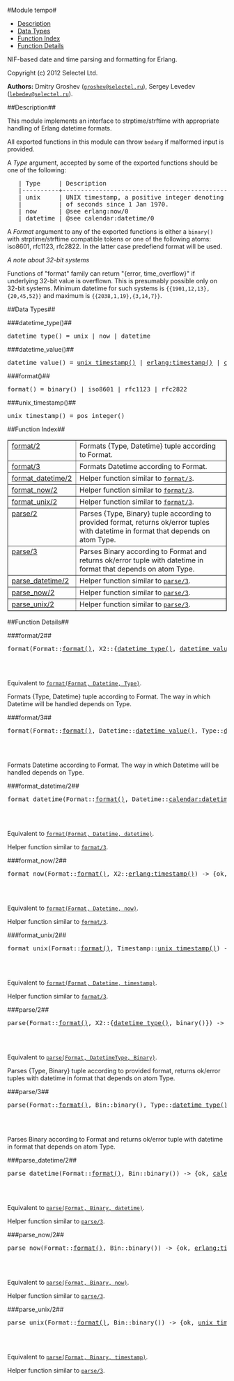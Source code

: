

#Module tempo#
* [Description](#description)
* [Data Types](#types)
* [Function Index](#index)
* [Function Details](#functions)


NIF-based date and time parsing and formatting for Erlang.

Copyright (c) 2012 Selectel Ltd.


__Authors:__ Dmitry Groshev ([`groshev@selectel.ru`](mailto:groshev@selectel.ru)), Sergey Levedev ([`lebedev@selectel.ru`](mailto:lebedev@selectel.ru)).<a name="description"></a>

##Description##



This module implements an interface to strptime/strftime with
appropriate handling of Erlang datetime formats.



All exported functions in this module can throw `badarg` if
malformed input is provided.



A _Type_ argument, accepted by some of the exported functions
should be one of the following:

<pre>   | Type     | Description                                        |
   |----------+----------------------------------------------------|
   | unix     | UNIX timestamp, a positive integer denoting number |
   |          | of seconds since 1 Jan 1970.                       |
   | now      | @see erlang:now/0                                  |
   | datetime | @see calendar:datetime/0                           |</pre>



A _Format_ argument to any of the exported functions is
either a `binary()` with strptime/strftime compatible tokens or
one of the following atoms: iso8601, rfc1123, rfc2822. In the latter
case predefiend format will be used.



*A note about 32-bit systems*

Functions of "format" family can return "{error, time_overflow}" if
underlying 32-bit value is overflown. This is presumably possible only
on 32-bit systems. Minimum datetime for such systems is
`{{1901,12,13},{20,45,52}}` and maximum is `{{2038,1,19},{3,14,7}}`.

<a name="types"></a>

##Data Types##




###<a name="type-datetime_type">datetime_type()</a>##



<pre>datetime_type() = unix | now | datetime</pre>



###<a name="type-datetime_value">datetime_value()</a>##



<pre>datetime_value() = <a href="#type-unix_timestamp">unix_timestamp()</a> | <a href="erlang.md#type-timestamp">erlang:timestamp()</a> | <a href="calendar.md#type-datetime">calendar:datetime()</a></pre>



###<a name="type-format">format()</a>##



<pre>format() = binary() | iso8601 | rfc1123 | rfc2822</pre>



###<a name="type-unix_timestamp">unix_timestamp()</a>##



<pre>unix_timestamp() = pos_integer()</pre>
<a name="index"></a>

##Function Index##


<table width="100%" border="1" cellspacing="0" cellpadding="2" summary="function index"><tr><td valign="top"><a href="#format-2">format/2</a></td><td>Formats {Type, Datetime} tuple according to Format.</td></tr><tr><td valign="top"><a href="#format-3">format/3</a></td><td>Formats Datetime according to Format.</td></tr><tr><td valign="top"><a href="#format_datetime-2">format_datetime/2</a></td><td>Helper function similar to <a href="#format-3"><code>format/3</code></a>.</td></tr><tr><td valign="top"><a href="#format_now-2">format_now/2</a></td><td>Helper function similar to <a href="#format-3"><code>format/3</code></a>.</td></tr><tr><td valign="top"><a href="#format_unix-2">format_unix/2</a></td><td>Helper function similar to <a href="#format-3"><code>format/3</code></a>.</td></tr><tr><td valign="top"><a href="#parse-2">parse/2</a></td><td>Parses {Type, Binary} tuple according to provided format, returns
ok/error tuples with datetime in format that depends on atom Type.</td></tr><tr><td valign="top"><a href="#parse-3">parse/3</a></td><td>Parses Binary according to Format and returns ok/error tuple with
datetime in format that depends on atom Type.</td></tr><tr><td valign="top"><a href="#parse_datetime-2">parse_datetime/2</a></td><td>Helper function similar to <a href="#parse-3"><code>parse/3</code></a>.</td></tr><tr><td valign="top"><a href="#parse_now-2">parse_now/2</a></td><td>Helper function similar to <a href="#parse-3"><code>parse/3</code></a>.</td></tr><tr><td valign="top"><a href="#parse_unix-2">parse_unix/2</a></td><td>Helper function similar to <a href="#parse-3"><code>parse/3</code></a>.</td></tr></table>


<a name="functions"></a>

##Function Details##

<a name="format-2"></a>

###format/2##


<pre>format(Format::<a href="#type-format">format()</a>, X2::{<a href="#type-datetime_type">datetime_type()</a>, <a href="#type-datetime_value">datetime_value()</a>}) -> {ok, binary()} | {error, invalid_time} | {error, time_overflow}</pre>
<br></br>


Equivalent to [`format(Format, Datetime, Type)`](#format-3).

Formats {Type, Datetime} tuple according to Format. The way in which
Datetime will be handled depends on Type.<a name="format-3"></a>

###format/3##


<pre>format(Format::<a href="#type-format">format()</a>, Datetime::<a href="#type-datetime_value">datetime_value()</a>, Type::<a href="#type-datetime_type">datetime_type()</a>) -> {ok, binary()} | {error, invalid_time} | {error, time_overflow}</pre>
<br></br>


Formats Datetime according to Format. The way in which
Datetime will be handled depends on Type.<a name="format_datetime-2"></a>

###format_datetime/2##


<pre>format_datetime(Format::<a href="#type-format">format()</a>, Datetime::<a href="calendar.md#type-datetime">calendar:datetime()</a>) -> {ok, binary()} | {error, invalid_time} | {error, time_overflow}</pre>
<br></br>


Equivalent to [`format(Format, Datetime, datetime)`](#format-3).

Helper function similar to [`format/3`](#format-3).<a name="format_now-2"></a>

###format_now/2##


<pre>format_now(Format::<a href="#type-format">format()</a>, X2::<a href="erlang.md#type-timestamp">erlang:timestamp()</a>) -> {ok, binary()} | {error, invalid_time} | {error, time_overflow}</pre>
<br></br>


Equivalent to [`format(Format, Datetime, now)`](#format-3).

Helper function similar to [`format/3`](#format-3).<a name="format_unix-2"></a>

###format_unix/2##


<pre>format_unix(Format::<a href="#type-format">format()</a>, Timestamp::<a href="#type-unix_timestamp">unix_timestamp()</a>) -> {ok, binary()} | {error, invalid_time} | {error, time_overflow}</pre>
<br></br>


Equivalent to [`format(Format, Datetime, timestamp)`](#format-3).

Helper function similar to [`format/3`](#format-3).<a name="parse-2"></a>

###parse/2##


<pre>parse(Format::<a href="#type-format">format()</a>, X2::{<a href="#type-datetime_type">datetime_type()</a>, binary()}) -> {ok, <a href="#type-datetime_value">datetime_value()</a>} | {error, format_mismatch}</pre>
<br></br>


Equivalent to [`parse(Format, DatetimeType, Binary)`](#parse-3).

Parses {Type, Binary} tuple according to provided format, returns
ok/error tuples with datetime in format that depends on atom Type.<a name="parse-3"></a>

###parse/3##


<pre>parse(Format::<a href="#type-format">format()</a>, Bin::binary(), Type::<a href="#type-datetime_type">datetime_type()</a>) -> {ok, <a href="#type-datetime_value">datetime_value()</a>} | {error, format_mismatch}</pre>
<br></br>


Parses Binary according to Format and returns ok/error tuple with
datetime in format that depends on atom Type.<a name="parse_datetime-2"></a>

###parse_datetime/2##


<pre>parse_datetime(Format::<a href="#type-format">format()</a>, Bin::binary()) -> {ok, <a href="calendar.md#type-datetime">calendar:datetime()</a>} | {error, format_mismatch}</pre>
<br></br>


Equivalent to [`parse(Format, Binary, datetime)`](#parse-3).

Helper function similar to [`parse/3`](#parse-3).<a name="parse_now-2"></a>

###parse_now/2##


<pre>parse_now(Format::<a href="#type-format">format()</a>, Bin::binary()) -> {ok, <a href="erlang.md#type-timestamp">erlang:timestamp()</a>} | {error, format_mismatch}</pre>
<br></br>


Equivalent to [`parse(Format, Binary, now)`](#parse-3).

Helper function similar to [`parse/3`](#parse-3).<a name="parse_unix-2"></a>

###parse_unix/2##


<pre>parse_unix(Format::<a href="#type-format">format()</a>, Bin::binary()) -> {ok, <a href="#type-unix_timestamp">unix_timestamp()</a>} | {error, format_mismatch}</pre>
<br></br>


Equivalent to [`parse(Format, Binary, timestamp)`](#parse-3).

Helper function similar to [`parse/3`](#parse-3).